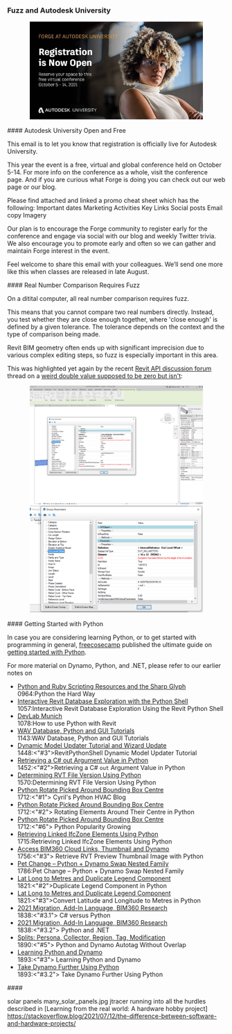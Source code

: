 <head>
<meta http-equiv="Content-Type" content="text/html; charset=utf-8">
<link rel="stylesheet" type="text/css" href="bc.css">
<script src="https://cdn.rawgit.com/google/code-prettify/master/loader/run_prettify.js" type="text/javascript"></script>
</head>

<!---

- au registration open and free
  email Autodesk University Registration is Now Open

- the importance of fuzz
  https://forums.autodesk.com/t5/revit-api-forum/weird-double-value-that-suppose-to-be-0-but-isn-t/m-p/10443154
  almost_zero_1.png
  almost_zero_2.png
  https://forums.autodesk.com/t5/revit-api-forum/element-geometry-not-returning-expected-face-count/m-p/10473778
  zr_beam_and_slab_surfaces_1.png
  zr_beam_and_slab_surfaces_dynamo.png

- afaik, the ultimate guide on [Getting started with Python]
  https://stackoverflow.blog/2021/07/14/getting-started-with-python/
  
- solar panels
  many_solar_panels.jpg
  jtracer
  running into all the hurdles described in [Learning from the real world: A hardware hobby project]
  https://stackoverflow.blog/2021/07/12/the-difference-between-software-and-hardware-projects/

twitter:

add #thebuildingcoder

 the #RevitAPI @AutodeskForge @AutodeskRevit #bim #DynamoBim #ForgeDevCon 

&ndash;
...

linkedin:

#bim #DynamoBim #ForgeDevCon #Revit #API #IFC #SDK #AI #VisualStudio #Autodesk #AEC #adsk

the [Revit API discussion forum](http://forums.autodesk.com/t5/revit-api-forum/bd-p/160) thread

<center>
<img src="img/" alt="" title="" width="600"/>
<p style="font-size: 80%; font-style:italic"></p>
</center>

**Question:** 

**Answer:**

**Response:**  

Many thanks to  for this very helpful explanation!

-->

### Fuzz and Autodesk University 



<center>
<img src="img/au_2022_registration.jpg" alt="AU 2022 registration" title="AU 2022 registration" width="400"/> <!-- 774 -->
</center>

####<a name="2"></a> Autodesk University Open and Free

This email is to let you know that registration is officially live for Autodesk University.
 
This year the event is a free, virtual and global conference held on October 5-14. For more info on the conference as a whole, visit the conference page. And if you are curious what Forge is doing you can check out our web page or our blog.
 
Please find attached and linked a promo cheat sheet which has the following:
Important dates
Marketing Activities
Key Links
Social posts
Email copy
Imagery
 
Our plan is to encourage the Forge community to register early for the conference and engage via social with our blog and weekly Twitter trivia. We also encourage you to promote early and often so we can gather and maintain Forge interest in the event.
 
Feel welcome to share this email with your colleagues. We’ll send one more like this when classes are released in late August.


####<a name="3"></a> Real Number Comparison Requires Fuzz

On a ditital computer, all real number comparison requires fuzz.

This means that you cannot compare two real numbers directly.
Instead, you test whether they are close enough together, where 'close enough' is defined by a given tolerance.
The tolerance depends on the context and the type of comparison being made.

Revit BIM geometry often ends up with significant imprecision due to various complex editing steps, so fuzz is especially important in this area.

This was highlighted yet again by the 
recent [Revit API discussion forum](http://forums.autodesk.com/t5/revit-api-forum/bd-p/160) thread
on a [weird double value supposed to be zero but isn't](https://forums.autodesk.com/t5/revit-api-forum/weird-double-value-that-suppose-to-be-0-but-isn-t/m-p/10443154):

<center>
<img src="img/almost_zero_1.png" alt="Number almost zero" title="Number almost zero" width="400"/> <!-- 1974 -->
<img src="img/almost_zero_2.png" alt="Number almost zero" title="Number almost zero" width="400"/> <!-- 1077 -->
</center>


<!--
https://forums.autodesk.com/t5/revit-api-forum/element-geometry-not-returning-expected-face-count/m-p/10473778
zr_beam_and_slab_surfaces_1.png
zr_beam_and_slab_surfaces_dynamo.png
-->


####<a name="4"></a> Getting Started with Python

In case you are considering learning Python, or to get started with programming in general, 
[freecosecamp](https://www.freecodecamp.org) published the ultimate guide
on [getting started with Python](https://stackoverflow.blog/2021/07/14/getting-started-with-python).

For more material on Dynamo, Python, and .NET, please refer to our earlier notes on

<!--
0964:Python the Hard Way
1057:Interactive Revit Database Exploration Using the Revit Python Shell
1078:How to use Python with Revit
1143:WAV Database, Python and GUI Tutorials
1448:<"#3">RevitPythonShell Dynamic Model Updater Tutorial
1452:<"#2">Retrieving a C# <code>out</code> Argument Value in Python
1570:Determining RVT File Version Using Python
1712:<"#1"> Cyril's Python HVAC Blog
1712:<"#2"> Rotating Elements Around Their Centre in Python
1712:<"#6"> Python Popularity Growing
1715:Retrieving Linked IfcZone Elements Using Python
1756:<"#3"> Retrieve RVT Preview Thumbnail Image with Python
1786:Pet Change &ndash; Python + Dynamo Swap Nested Family
1821:<"#2">Duplicate Legend Component in Python
1821:<"#3">Convert Latitude and Longitude to Metres in Python
1838:<"#3.1"> C&#35; versus Python
1838:<"#3.2"> Python and .NET
1890:<"#5"> Python and Dynamo Autotag Without Overlap
1893:<"#3"> Learning Python and Dynamo
1893:<"#3.2"> Take Dynamo Further Using Python

0964 1057 1078 1143 1448 1452 1570 1712 1712 1712 1715 1756 1786 1821 1821 1838 1838 1890 1893 1893
-->

<ul>
<li><a href="http://thebuildingcoder.typepad.com/blog/2013/06/python-and-ruby-scripting-resources-and-the-sharp-glyph.html">Python and Ruby Scripting Resources and the Sharp Glyph</a></li>        0964:Python the Hard Way
<li><a href="http://thebuildingcoder.typepad.com/blog/2013/11/intimate-revit-database-exploration-with-the-python-shell.html">Interactive Revit Database Exploration with the Python Shell</a></li> 1057:Interactive Revit Database Exploration Using the Revit Python Shell
<li><a href="http://thebuildingcoder.typepad.com/blog/2013/12/devlab-munich.html">DevLab Munich</a></li>                                                                                            1078:How to use Python with Revit
<li><a href="http://thebuildingcoder.typepad.com/blog/2014/04/wav-database-python-and-gui-tutorials.html">WAV Database, Python and GUI Tutorials</a></li>                                           1143:WAV Database, Python and GUI Tutorials
<li><a href="http://thebuildingcoder.typepad.com/blog/2016/06/revitpythonshell-dynamic-model-updater-tutorial-and-wizard-update.html">Dynamic Model Updater Tutorial and Wizard Update</a></li>     1448:<"#3">RevitPythonShell Dynamic Model Updater Tutorial
<li><a href="http://thebuildingcoder.typepad.com/blog/2016/07/retrieving-a-c-out-argument-value-in-python.html">Retrieving a C# out Argument Value in Python</a></li>                               1452:<"#2">Retrieving a C# <code>out</code> Argument Value in Python
<li><a href="http://thebuildingcoder.typepad.com/blog/2017/06/determining-rvt-file-version-using-python.html">Determining RVT File Version Using Python</a></li>                                    1570:Determining RVT File Version Using Python
<li><a href="https://thebuildingcoder.typepad.com/blog/2018/12/rotate-picked-element-around-bounding-box-centre-in-python.html">Python Rotate Picked Around Bounding Box Centre</a></li>            1712:<"#1"> Cyril's Python HVAC Blog
<li><a href="https://thebuildingcoder.typepad.com/blog/2018/12/rotate-picked-element-around-bounding-box-centre-in-python.html">Python Rotate Picked Around Bounding Box Centre</a></li>            1712:<"#2"> Rotating Elements Around Their Centre in Python
<li><a href="https://thebuildingcoder.typepad.com/blog/2018/12/rotate-picked-element-around-bounding-box-centre-in-python.html">Python Rotate Picked Around Bounding Box Centre</a></li>            1712:<"#6"> Python Popularity Growing
<li><a href="https://thebuildingcoder.typepad.com/blog/2019/01/retrieving-linked-ifczone-elements-using-python.html">Retrieving Linked IfcZone Elements Using Python</a></li>                       1715:Retrieving Linked IfcZone Elements Using Python
<li><a href="https://thebuildingcoder.typepad.com/blog/2019/06/accessing-bim360-cloud-links-thumbnail-and-dynamo.html">Access BIM360 Cloud Links, Thumbnail and Dynamo</a></li>                     1756:<"#3"> Retrieve RVT Preview Thumbnail Image with Python
<li><a href="https://thebuildingcoder.typepad.com/blog/2019/10/pet-change-python-and-dynamo-swap-nested-families.html">Pet Change &ndash; Python + Dynamo Swap Nested Family</a></li>               1786:Pet Change &ndash; Python + Dynamo Swap Nested Family
<li><a href="https://thebuildingcoder.typepad.com/blog/2020/02/lat-long-to-metres-and-duplicate-legend-component.html">Lat Long to Metres and Duplicate Legend Component</a></li>                   1821:<"#2">Duplicate Legend Component in Python
<li><a href="https://thebuildingcoder.typepad.com/blog/2020/02/lat-long-to-metres-and-duplicate-legend-component.html">Lat Long to Metres and Duplicate Legend Component</a></li>                   1821:<"#3">Convert Latitude and Longitude to Metres in Python
<li><a href="https://thebuildingcoder.typepad.com/blog/2020/04/2021-migration-add-in-language-and-bim360-login.html">2021 Migration, Add-In Language, BIM360 Research</a></li>                      1838:<"#3.1"> C&#35; versus Python
<li><a href="https://thebuildingcoder.typepad.com/blog/2020/04/2021-migration-add-in-language-and-bim360-login.html">2021 Migration, Add-In Language, BIM360 Research</a></li>                      1838:<"#3.2"> Python and .NET
<li><a href="https://thebuildingcoder.typepad.com/blog/2021/02/splits-persona-collector-region-tag-modification.html">Splits: Persona, Collector, Region, Tag, Modification</a></li>                1890:<"#5"> Python and Dynamo Autotag Without Overlap
<li><a href="https://thebuildingcoder.typepad.com/blog/2021/02/addin-file-learning-python-and-ifcjs.html#3">Learning Python and Dynamo</a></li>                                           1893:<"#3"> Learning Python and Dynamo
<li><a href="https://thebuildingcoder.typepad.com/blog/2021/02/addin-file-learning-python-and-ifcjs.html#3.2">Take Dynamo Further Using Python</a></li>                                           1893:<"#3.2"> Take Dynamo Further Using Python
</ul>


####<a name="5"></a> 


solar panels
many_solar_panels.jpg
jtracer
running into all the hurdles described in [Learning from the real world: A hardware hobby project]
https://stackoverflow.blog/2021/07/12/the-difference-between-software-and-hardware-projects/
